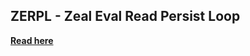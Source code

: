 ## ZERPL - Zeal Eval Read Persist Loop

**[Read here](https://www.notion.so/vimsical/ZERPL-d2c72fa9c7f2497c9657134573e5317f)**
